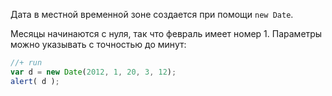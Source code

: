 Дата в местной временной зоне создается при помощи `new Date`.

Месяцы начинаются с нуля, так что февраль имеет номер 1. Параметры можно указывать с точностью до минут:

```js
//+ run
var d = new Date(2012, 1, 20, 3, 12);
alert( d );
```

